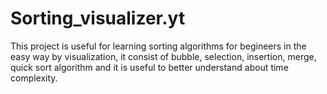 # Sorting_visualizer.yt
This project is useful for learning sorting algorithms for begineers in the easy way by visualization, it consist of bubble, selection, insertion, merge, quick sort algorithm and it is useful to better understand about time complexity.
